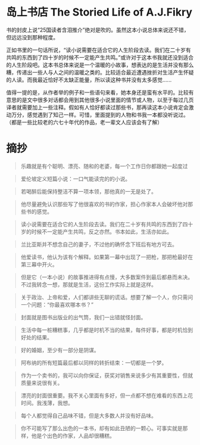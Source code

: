 # 岛上书店 The Storied Life of A.J.Fikry

书的封皮上说“25国读者含泪推介”绝对是吹的。虽然这本小说总体来说还不错，但远远没到那种程度。

正如书里的一句话所说，“读小说需要在适合它的人生阶段去读。我们在二十岁有共鸣的东西到了四十岁的时候不一定能产生共鸣。”或许对于这本书我就还没到适合的人生阶段吧。这本书总体来说是一个温暖的小故事，想表达的是生活并没有那么糟，传递出一些人与人之间的温暖之类的。比较适合最近遭遇挫折对生活产生怀疑的人读。而我最近恰好不太缺正能量，所以读这种书并没有太多感觉......

值得一提的是，从作者举的例子和一些语句来看，她本身还是蛮有水平的。比较有意思的是文中很多对话都会用到其他很多小说里面的情节或人物，以至于每过几页译者就需要加上一些注释。假如有人恰好都读过那些书，那再读这本小说肯定会激动万分，感觉遇到了知己一样。可惜，里面提到的人物和书我一本都没听说过。（都是一些比较老的六七十年代的作品，老一辈文人应该会有了解）

# 摘抄 

> 乐趣就是有个聪明、漂亮、随和的老婆，每一个工作日你都跟她一起度过

> 爱伦坡定义短篇小说：一口气能读完的的小说。

> 若喝醉后能保持整洁不算一项本领，那他真的一无是处了。

> 他尽量避免认识那些写了他很喜欢的书的作家，担心作家本人会破坏他对那些书的感觉。

> 读小说需要在适合它的人生阶段去读。我们在二十岁有共鸣的东西到了四十岁的时候不一定能产生共鸣，反之亦然。书本如此，生活亦如此。

> 兰比亚斯并不想念自己的妻子，不过他的确怀念下班后有地方可去。

> 他爱读书，他认为该有个解释。如果第一幕中出现了一把枪，那把枪最好在第三幕中开火。

> 但是它（一本小说）的故事推进得有点慢，大多数案件到最后都悬而未决。不过我转念一想，那就是生活，这份工作实际上就是这样。

> 关于政治、上帝和爱，人们都讲些无聊的谎话。想要了解一个人，你只需问一个问题：“你最喜欢哪本书？”

> 封面就是图书出版业的出气筒，我们一出错就怪封面。

> 生活中每一桩糟糕事，几乎都是时机不当的结果，每件好事，都是时机恰到好处的结果。

> 好的婚姻，至少有一部分是阴谋。

> 阿布纳的所有短篇最后都以同样的转折结束：一切都是一个梦。

> 作为一个卖书的，我可以向你保证，获奖对销售来说多少有其重要性，但就质量来说很有关。

> 漂亮的封面很重要。我不关心里面有多好，但一点都不想在难看的东西上花时间。我浅薄，我想。

> 每个人都觉得自己品味不错，但是大多数人并没有好品味。

> 你不可能写了那么出色的一本书，却有如此丑陋的一颗心。可事实就是那样，他是个出色的作家，人品却很糟糕。